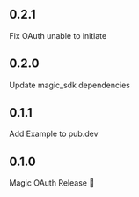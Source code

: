 ## 0.2.1

Fix OAuth unable to initiate

## 0.2.0

Update magic_sdk dependencies

## 0.1.1

Add Example to pub.dev

## 0.1.0

Magic OAuth Release 🎉
